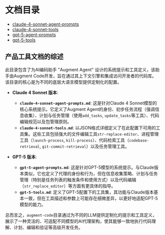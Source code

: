 # 文档目录

- [claude-4-sonnet-agent-prompts](./claude-4-sonnet-agent-prompts.md)
- [claude-4-sonnet-tools](./claude-4-sonnet-tools.md)
- [gpt-5-agent-prompts](./gpt-5-agent-prompts.md)
- [gpt-5-tools](./gpt-5-tools.md)

## 产品工具文档的综述

此目录包含了为AI编码助手 "Augment Agent" 设计的系统提示和工具定义，该助手由Augment Code开发，旨在通过其上下文引擎和集成访问开发者的代码库。该目录的核心是为不同的底层大语言模型提供定制化的配置。

- **Claude 4 Sonnet 版本**:
  - **`claude-4-sonnet-agent-prompts.md`**: 这是针对Claude 4 Sonnet模型的核心系统提示。它定义了Augment Agent的身份、初步任务流程（强调信息收集）、计划与任务管理（使用`add_tasks`, `update_tasks`等工具）、代码编辑规范以及包管理原则。
  - **`claude-4-sonnet-tools.md`**: 以JSON格式详细定义了在此配置下可用的工具集。这些工具包括强大的文件编辑工具`str-replace-editor`、进程管理工具（`launch-process`, `kill-process`）、代码检索工具（`codebase-retrieval`, `git-commit-retrieval`）以及任务管理工具。

- **GPT-5 版本**:
  - **`gpt-5-agent-prompts.md`**: 这是针对GPT-5模型的系统提示。与Claude版本类似，它也定义了代理的身份和行为，但在信息收集策略、计划与任务管理（特别是任务列表的触发条件和使用方式）以及代码编辑（`str_replace_editor`）等方面有更具体的指导。
  - **`gpt-5-tools.md`**: 定义了GPT-5配置下的工具集，其功能与Claude版本基本一致，但在工具描述和参数上可能存在细微差异，以更好地适配GPT-5模型的能力。

总而言之，`augment-code`目录通过为不同的LLM提供定制化的提示和工具定义，展示了一种灵活的、可适配不同模型的AI代理架构，使其能够一致地执行代码理解、计划、编辑和验证等高级开发任务。
